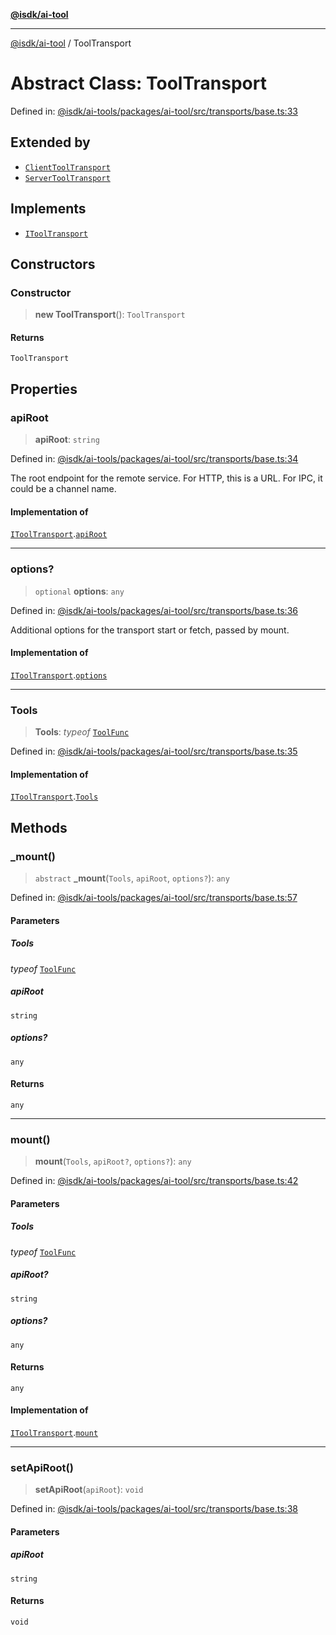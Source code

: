 [**@isdk/ai-tool**](../README.md)

***

[@isdk/ai-tool](../globals.md) / ToolTransport

# Abstract Class: ToolTransport

Defined in: [@isdk/ai-tools/packages/ai-tool/src/transports/base.ts:33](https://github.com/isdk/ai-tool.js/blob/d0765f898f217d97c57c6949502b4a7bef5dce5e/src/transports/base.ts#L33)

## Extended by

- [`ClientToolTransport`](ClientToolTransport.md)
- [`ServerToolTransport`](ServerToolTransport.md)

## Implements

- [`IToolTransport`](../interfaces/IToolTransport.md)

## Constructors

### Constructor

> **new ToolTransport**(): `ToolTransport`

#### Returns

`ToolTransport`

## Properties

### apiRoot

> **apiRoot**: `string`

Defined in: [@isdk/ai-tools/packages/ai-tool/src/transports/base.ts:34](https://github.com/isdk/ai-tool.js/blob/d0765f898f217d97c57c6949502b4a7bef5dce5e/src/transports/base.ts#L34)

The root endpoint for the remote service.
For HTTP, this is a URL. For IPC, it could be a channel name.

#### Implementation of

[`IToolTransport`](../interfaces/IToolTransport.md).[`apiRoot`](../interfaces/IToolTransport.md#apiroot)

***

### options?

> `optional` **options**: `any`

Defined in: [@isdk/ai-tools/packages/ai-tool/src/transports/base.ts:36](https://github.com/isdk/ai-tool.js/blob/d0765f898f217d97c57c6949502b4a7bef5dce5e/src/transports/base.ts#L36)

Additional options for the transport start or fetch, passed by mount.

#### Implementation of

[`IToolTransport`](../interfaces/IToolTransport.md).[`options`](../interfaces/IToolTransport.md#options)

***

### Tools

> **Tools**: *typeof* [`ToolFunc`](ToolFunc.md)

Defined in: [@isdk/ai-tools/packages/ai-tool/src/transports/base.ts:35](https://github.com/isdk/ai-tool.js/blob/d0765f898f217d97c57c6949502b4a7bef5dce5e/src/transports/base.ts#L35)

#### Implementation of

[`IToolTransport`](../interfaces/IToolTransport.md).[`Tools`](../interfaces/IToolTransport.md#tools)

## Methods

### \_mount()

> `abstract` **\_mount**(`Tools`, `apiRoot`, `options?`): `any`

Defined in: [@isdk/ai-tools/packages/ai-tool/src/transports/base.ts:57](https://github.com/isdk/ai-tool.js/blob/d0765f898f217d97c57c6949502b4a7bef5dce5e/src/transports/base.ts#L57)

#### Parameters

##### Tools

*typeof* [`ToolFunc`](ToolFunc.md)

##### apiRoot

`string`

##### options?

`any`

#### Returns

`any`

***

### mount()

> **mount**(`Tools`, `apiRoot?`, `options?`): `any`

Defined in: [@isdk/ai-tools/packages/ai-tool/src/transports/base.ts:42](https://github.com/isdk/ai-tool.js/blob/d0765f898f217d97c57c6949502b4a7bef5dce5e/src/transports/base.ts#L42)

#### Parameters

##### Tools

*typeof* [`ToolFunc`](ToolFunc.md)

##### apiRoot?

`string`

##### options?

`any`

#### Returns

`any`

#### Implementation of

[`IToolTransport`](../interfaces/IToolTransport.md).[`mount`](../interfaces/IToolTransport.md#mount)

***

### setApiRoot()

> **setApiRoot**(`apiRoot`): `void`

Defined in: [@isdk/ai-tools/packages/ai-tool/src/transports/base.ts:38](https://github.com/isdk/ai-tool.js/blob/d0765f898f217d97c57c6949502b4a7bef5dce5e/src/transports/base.ts#L38)

#### Parameters

##### apiRoot

`string`

#### Returns

`void`
